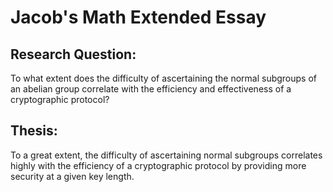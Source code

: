# Jacob's Math Extended Essay

## Research Question:

To what extent does the difficulty of ascertaining the normal subgroups of an abelian group correlate with the efficiency and effectiveness of a cryptographic protocol?

## Thesis:

To a great extent, the difficulty of ascertaining normal subgroups correlates highly with the efficiency of a cryptographic protocol by providing more security at a given key length.
